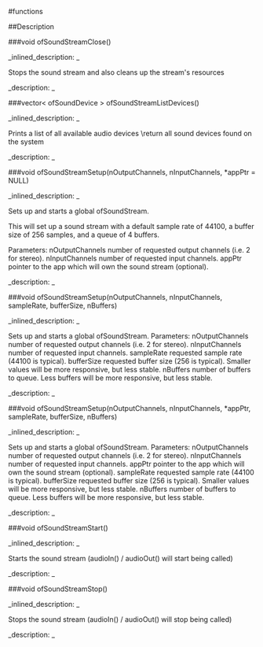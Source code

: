#functions


<!--
_visible: True_
_advanced: False_
-->

##Description






<!----------------------------------------------------------------------------->

###void ofSoundStreamClose()

<!--
_syntax: ofSoundStreamClose()_
_name: ofSoundStreamClose_
_returns: void_
_returns_description: _
_parameters: _
_version_started: _
_version_deprecated: _
_summary: _
_constant: False_
_static: False_
_visible: True_
_advanced: False_
-->

_inlined_description: _

Stops the sound stream and also cleans up the stream's resources







_description: _








<!----------------------------------------------------------------------------->

###vector< ofSoundDevice > ofSoundStreamListDevices()

<!--
_syntax: ofSoundStreamListDevices()_
_name: ofSoundStreamListDevices_
_returns: vector< ofSoundDevice >_
_returns_description: _
_parameters: _
_version_started: _
_version_deprecated: _
_summary: _
_constant: False_
_static: False_
_visible: True_
_advanced: False_
-->

_inlined_description: _

Prints a list of all available audio devices
\return all sound devices found on the system







_description: _








<!----------------------------------------------------------------------------->

###void ofSoundStreamSetup(nOutputChannels, nInputChannels, *appPtr = NULL)

<!--
_syntax: ofSoundStreamSetup(nOutputChannels, nInputChannels, *appPtr = NULL)_
_name: ofSoundStreamSetup_
_returns: void_
_returns_description: _
_parameters: int nOutputChannels, int nInputChannels, ofBaseApp *appPtr_
_version_started: _
_version_deprecated: _
_summary: _
_constant: False_
_static: False_
_visible: True_
_advanced: False_
-->

_inlined_description: _

Sets up and starts a global ofSoundStream.

This will set up a sound stream with a default sample rate of 44100, a
buffer size of 256 samples, and a queue of 4 buffers.

Parameters:
nOutputChannels number of requested output channels (i.e. 2 for stereo).
nInputChannels number of requested input channels.
appPtr pointer to the app which will own the sound stream (optional).







_description: _








<!----------------------------------------------------------------------------->

###void ofSoundStreamSetup(nOutputChannels, nInputChannels, sampleRate, bufferSize, nBuffers)

<!--
_syntax: ofSoundStreamSetup(nOutputChannels, nInputChannels, sampleRate, bufferSize, nBuffers)_
_name: ofSoundStreamSetup_
_returns: void_
_returns_description: _
_parameters: int nOutputChannels, int nInputChannels, int sampleRate, int bufferSize, int nBuffers_
_version_started: _
_version_deprecated: _
_summary: _
_constant: False_
_static: False_
_visible: True_
_advanced: False_
-->

_inlined_description: _

Sets up and starts a global ofSoundStream.
Parameters:
nOutputChannels number of requested output channels (i.e. 2 for stereo).
nInputChannels number of requested input channels.
sampleRate requested sample rate (44100 is typical).
bufferSize requested buffer size (256 is typical). Smaller values
       will be more responsive, but less stable.
nBuffers number of buffers to queue. Less buffers will be more responsive, but less stable.







_description: _








<!----------------------------------------------------------------------------->

###void ofSoundStreamSetup(nOutputChannels, nInputChannels, *appPtr, sampleRate, bufferSize, nBuffers)

<!--
_syntax: ofSoundStreamSetup(nOutputChannels, nInputChannels, *appPtr, sampleRate, bufferSize, nBuffers)_
_name: ofSoundStreamSetup_
_returns: void_
_returns_description: _
_parameters: int nOutputChannels, int nInputChannels, ofBaseApp *appPtr, int sampleRate, int bufferSize, int nBuffers_
_version_started: _
_version_deprecated: _
_summary: _
_constant: False_
_static: False_
_visible: True_
_advanced: False_
-->

_inlined_description: _

Sets up and starts a global ofSoundStream.
Parameters:
nOutputChannels number of requested output channels (i.e. 2 for stereo).
nInputChannels number of requested input channels.
appPtr pointer to the app which will own the sound stream (optional).
sampleRate requested sample rate (44100 is typical).
bufferSize requested buffer size (256 is typical). Smaller values
       will be more responsive, but less stable.
nBuffers number of buffers to queue. Less buffers will be more
       responsive, but less stable.







_description: _








<!----------------------------------------------------------------------------->

###void ofSoundStreamStart()

<!--
_syntax: ofSoundStreamStart()_
_name: ofSoundStreamStart_
_returns: void_
_returns_description: _
_parameters: _
_version_started: _
_version_deprecated: _
_summary: _
_constant: False_
_static: False_
_visible: True_
_advanced: False_
-->

_inlined_description: _

Starts the sound stream (audioIn() / audioOut() will start being called)







_description: _








<!----------------------------------------------------------------------------->

###void ofSoundStreamStop()

<!--
_syntax: ofSoundStreamStop()_
_name: ofSoundStreamStop_
_returns: void_
_returns_description: _
_parameters: _
_version_started: _
_version_deprecated: _
_summary: _
_constant: False_
_static: False_
_visible: True_
_advanced: False_
-->

_inlined_description: _

Stops the sound stream (audioIn() / audioOut() will stop being called)







_description: _








<!----------------------------------------------------------------------------->

